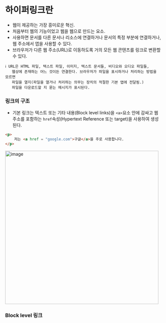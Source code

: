 # 하이퍼링크란
- 웹이 제공하는 가장 흥미로운 혁신.
- 처음부터 웹의 기능이었고 웹을 웹으로 만드는 요소.
- 사용하면 문서를 다른 문서나 리소스에 연결하거나 문서의 특정 부분에 연결하거나, 웹 주소에서 앱을 사용할 수 있다.
- 브라우저가 다른 웹 주소(URL)로 이동하도록 거의 모든 웹 콘텐츠를 링크로 변환할 수 있다.
```
ℹ️ URL은 HTML 파일, 텍스트 파일, 이미지, 텍스트 문서들, 비디오와 오디오 파일들,
   웹상에 존재하는 어느 것이든 연결한다. 브라우저가 파일을 표시하거나 처리하는 방법을 모르면
   파일을 열지(파일을 열거나 처리하는 의무는 장치의 적절한 기본 앱에 전달됨.)
   파일을 다운로드할 지 묻는 메시지가 표시된다.
```

### 링크의 구조
- 기본 링크는 텍스트 또는 기타 내용(Block level links)을 ```<a>```요소 안에 감싸고 웹 주소를
  포함하는 ```href```속성(Hypertext Reference 또는 target)을 사용하여 생성된다.

```html
<p>
    저는 <a href = "google.com">구글</a>을 주로 사용합니다.
</p>
```
<img width="493" alt="image" src="https://github.com/user-attachments/assets/c6a69359-5828-4740-b6c5-c498ab144d5e" />

### Block level 링크







